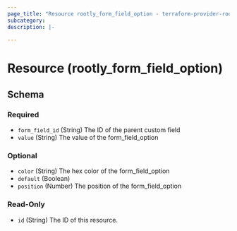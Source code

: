 ```yaml
---
page_title: "Resource rootly_form_field_option - terraform-provider-rootly"
subcategory:
description: |-
    
---
```


# Resource (rootly_form_field_option)



<!-- schema generated by tfplugindocs -->
## Schema

### Required

- `form_field_id` (String) The ID of the parent custom field
- `value` (String) The value of the form_field_option

### Optional

- `color` (String) The hex color of the form_field_option
- `default` (Boolean)
- `position` (Number) The position of the form_field_option

### Read-Only

- `id` (String) The ID of this resource.
